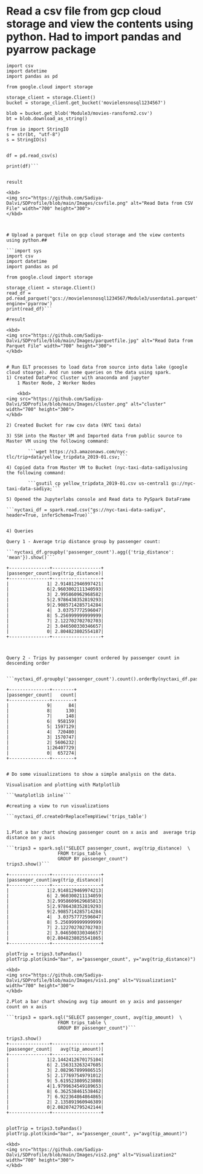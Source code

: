 # Read a csv file from gcp cloud storage and view the contents using python. Had to import pandas and pyarrow package

```import sys
import csv
import datetime
import pandas as pd

from google.cloud import storage

storage_client = storage.Client()
bucket = storage_client.get_bucket('movielensnosql1234567')

blob = bucket.get_blob('Module3/movies-ransform2.csv')
bt = blob.download_as_string()

from io import StringIO
s = str(bt, "utf-8")
s = StringIO(s)


df = pd.read_csv(s)

print(df)```


result

<kbd>
<img src="https://github.com/Sadiya-Dalvi/SDProfile/blob/main/Images/csvfile.png" alt="Read Data from CSV File" width="700" height="300">
</kbd>



# Upload a parquet file on gcp cloud storage and the view contents using python.##

```import sys
import csv
import datetime
import pandas as pd

from google.cloud import storage

storage_client = storage.Client()
read_df = pd.read_parquet("gcs://movielensnosql1234567/Module3/userdata1.parquet", engine='pyarrow')
print(read_df)```

#result

<kbd>
<img src="https://github.com/Sadiya-Dalvi/SDProfile/blob/main/Images/parquetfile.jpg" alt="Read Data from Parquet File" width="700" height="300">
</kbd>


# Run ELT processes to load data from source into data lake (google cloud stoarge). And run some queries on the data using spark. 
1) Created DataProc Cluster with anaconda and jupyter
	1 Master Node, 2 Worker Nodes
	
	<kbd>
<img src="https://github.com/Sadiya-Dalvi/SDProfile/blob/main/Images/cluster.png" alt="cluster" width="700" height="300">
</kbd>

2) Created Bucket for raw csv data (NYC taxi data)

3) SSH into the Master VM and Imported data from public source to Master VM using the following command:
	
		```wget https://s3.amazonaws.com/nyc-tlc/trip+data/yellow_tripdata_2019-01.csv;``` 
		
4) Copied data from Master VM to Bucket (nyc-taxi-data-sadiya)using the following command:

		```gsutil cp yellow_tripdata_2019-01.csv us-central1 gs://nyc-taxi-data-sadiya;```

5) Opened the Jupyterlabs console and Read data to PySpark DataFrame

```nyctaxi_df = spark.read.csv("gs://nyc-taxi-data-sadiya", header=True, inferSchema=True)```


4) Queries

Query 1 - Average trip distance group by passenger count:

```nyctaxi_df.groupby('passenger_count').agg({'trip_distance': 'mean'}).show()```
​
+---------------+------------------+
|passenger_count|avg(trip_distance)|
+---------------+------------------+
|              1| 2.914812946997421|
|              6|2.9603002111340593|
|              3| 2.995860962968582|
|              5|2.9786438352819293|
|              9|2.9085714285714284|
|              4|  3.03757772596047|
|              8| 5.256999999999999|
|              7| 2.122702702702703|
|              2| 3.046500330346657|
|              0| 2.804823802554187|
+---------------+------------------+



Query 2 - Trips by passenger count ordered by passenger count in descending order


```nyctaxi_df.groupby('passenger_count').count().orderBy(nyctaxi_df.passenger_count.desc()).show()```

+---------------+--------+
|passenger_count|   count|
+---------------+--------+
|              9|      84|
|              8|     130|
|              7|     148|
|              6|  958159|
|              5| 1597129|
|              4|  720480|
|              3| 1570747|
|              2| 5606232|
|              1|26407729|
|              0|  657274|
+---------------+--------+


# Do some visualizations to show a simple analysis on the data.

Visualisation and plotting with Matplotlib

```%matplotlib inline```

#creating a view to run visualizations

```nyctaxi_df.createOrReplaceTempView('trips_table')


1.Plot a bar chart showing passenger count on x axis and  average trip distance on y axis

```trips3 = spark.sql("SELECT passenger_count, avg(trip_distance)  \
                   FROM trips_table \
                   GROUP BY passenger_count")
trips3.show()```

+---------------+------------------+
|passenger_count|avg(trip_distance)|
+---------------+------------------+
|              1|2.9148129469974213|
|              6| 2.960300211134059|
|              3|2.9958609629685813|
|              5|2.9786438352819293|
|              9|2.9085714285714284|
|              4|  3.03757772596047|
|              8| 5.256999999999999|
|              7| 2.122702702702703|
|              2| 3.046500330346657|
|              0|2.8048238025541865|
+---------------+------------------+

plotTrip = trips3.toPandas()
plotTrip.plot(kind="bar", x="passenger_count", y="avg(trip_distance)")

<kbd>
<img src="https://github.com/Sadiya-Dalvi/SDProfile/blob/main/Images/vis1.png" alt="Visualization1" width="700" height="300">
</kbd>

2.Plot a bar chart showing avg tip amount on y axis and passenger count on x axis

```trips3 = spark.sql("SELECT passenger_count, avg(tip_amount)  \
                   FROM trips_table \
                   GROUP BY passenger_count")```

trips3.show()
+---------------+------------------+
|passenger_count|   avg(tip_amount)|
+---------------+------------------+
|              1|2.1442412670175104|
|              6| 2.156313263247605|
|              3| 2.082967899986515|
|              5| 2.177697549791012|
|              9| 5.619523809523808|
|              4|1.9799634549189653|
|              8| 6.362538461538462|
|              7| 6.922364864864865|
|              2| 2.135891960946389|
|              0|2.0820742795242144|
+---------------+------------------+


plotTrip = trips3.toPandas()
plotTrip.plot(kind="bar", x="passenger_count", y="avg(tip_amount)")

<kbd>
<img src="https://github.com/Sadiya-Dalvi/SDProfile/blob/main/Images/vis2.png" alt="Visualization2" width="700" height="300">
</kbd>
